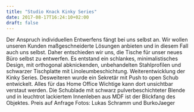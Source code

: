 ```yaml
---
title: "Studio Knack Kinky Series"
date: 2017-08-17T16:24:10+02:00
draft: false
---
```


Der Anspruch individuellen Entwerfens fängt bei uns selbst an. Wir wollen unseren Kunden maßgeschneiderte Lösungen anbieten und in diesem Fall auch uns selbst. Daher entschieden wir uns, die Tische für unser neues Büro selbst zu entwerfen. Es entstand ein schlankes, minimalistisches Design, mit orthogonal abknickenden, unbehandelten Stahlprofilen und schwarzer Tischplatte mit Linoleumbeschichtung. Weiterentwicklung der Kinky Series.
Desweiteren wurde ein Sekretär mit Push to open Schub entwickelt. Alles für das Home Office Wichtige kann dort unsichtbar verstaut werden. Die Schublade mit schwarz pulverbeschichteter Blende und in leuchtrot lackiertem Innenleben aus MDF ist der Blickfang des Objektes.
Preis auf Anfrage
Fotos: Lukas Schramm und BurkoJaeger
 